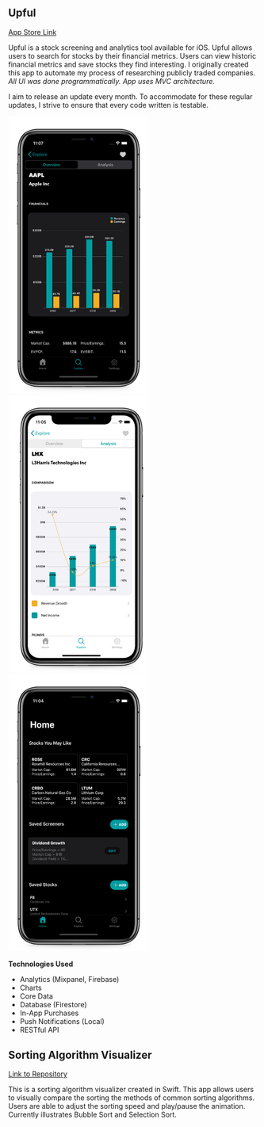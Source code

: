 ## Upful
[App Store Link](https://apps.apple.com/us/app/upful/id1447909027)

Upful is a stock screening and analytics tool available for iOS. Upful allows users to search for stocks by their financial metrics. Users can view historic financial metrics and save stocks they find interesting. I originally created this app to automate my process of researching publicly traded companies. _All UI was done programmatically. App uses MVC architecture._

I aim to release an update every month. To accommodate for these regular updates, I strive to ensure that every code written is testable.

<img src="/screenshots/Overview.png"  width="280.8" height="560.2"> <img src="/screenshots/Analysis.png"  width="280.8" height="560.2"> <img src="/screenshots/Home.png"  width="280.8" height="560.2"> 

**Technologies Used**
- Analytics (Mixpanel, Firebase)
- Charts
- Core Data
- Database (Firestore)
- In-App Purchases
- Push Notifications (Local)
- RESTful API

## Sorting Algorithm Visualizer
[Link to Repository](https://github.com/syanik94/Swift-Sorting-Visualizer)

This is a sorting algorithm visualizer created in Swift. This app allows users to visually compare the sorting the methods of common sorting algorithms. Users are able to adjust the sorting speed and play/pause the animation. Currently illustrates Bubble Sort and Selection Sort.

<a href="https://imgflip.com/gif/3j21yu"><img src="https://i.imgflip.com/3j21yu.gif" title=""/></a>&nbsp; &nbsp; &nbsp; &nbsp; <a href="https://imgflip.com/gif/3j0kdq"><img src="https://i.imgflip.com/3j0kdq.gif" title=""/></a>

